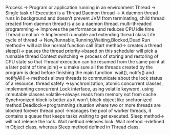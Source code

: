 Process -> Program or application running in an environment
Thread -> Single task of Execution is a Thread
Daemon thread -> A daemon thread runs in background and doesn’t prevent JVM from terminating, child thread created from daemon thread is also a daemon thread.
multi-threaded programming -> Improves the performance and reduces CPU idle time
Thread creation -> Implement runnable and extending thread	class
Life cycle of thread -> New,Runnable,Running,Waiting,Blocked,Dead
Run method-> will act like normal function call
Start method-> creates a thread
sleep()-> pauses the thread
priority->based on this scheduler will pick a runnable thread
Context switching -> process of storing and restoring of CPU state so that Thread execution can be resumed from the same point at a later point of time
join()-> u make sure all the threads created by the program is dead before finishing the main function.
wait(), notify() and notifyAll()-> methods allows threads to communicate about the lock status of a resource.
thread safety  ->synchronization, atomic concurrent classes, implementing concurrent Lock interface, using volatile keyword, using immutable classes
volatile->always reads from memory not from cache
Synchronized block is better as it won't block object like snchronized method
Deadlock->programming situation where two or more threads are blocked forever
thread pool ->manages the pool of worker threads, it contains a queue that keeps tasks waiting to get executed.
Sleep method-> will not release the lock. Wait method releases lock.
Wait method ->defined in Object class, whereas Sleep method defined in Thread class.
